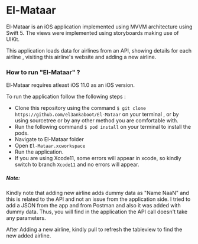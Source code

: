 # El-Mataar

El-Mataar is an iOS application implemented using MVVM architecture using Swift 5.
The views were implemented using storyboards making use of UIKit.

This application loads data for airlines from an API, showing details for each airline , visiting this airline's website and adding a new airline.


### How to run "El-Mataar" ?
El-Mataar requires atleast iOS 11.0 as an iOS version.

To run the application follow the following steps :

* Clone this repository using the command ``$ git clone https://github.com/el3ankaboot/El-Mataar`` on your terminal , or by using sourcetree or by any other method you are comfortable with.
* Run the following command ``$ pod install`` on your terminal to install the pods.
* Navigate to El-Mataar folder
* Open ``El-Mataar.xcworkspace``
* Run the application.
* If you are using Xcode11, some errors will appear in xcode, so kindly switch to branch ``Xcode11`` and no errors will appear.

##### Note:
Kindly note that adding new airline adds dummy data as "Name NaaN" and this is related to the API and not an issue from the application side.
I tried to add a JSON from the app and from Postman and also it was added with dummy data. Thus, you will find in the application the API call doesn't take any parameters.


After Adding a new airline, kindly pull to refresh the tableview to find the new added airline.